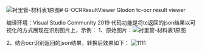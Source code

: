 ![衬里管-材料表1原图](https://github.com/tq0208/G-OCRResultViewer/assets/26135213/70c155e0-96fa-4629-9c50-4b3d6907a434)# G-OCRResultViewer
Glodon tc-ocr result viewer

编译环境：Visual Studio Community 2019
代码功能是将tc返回的json结果以可视化的方式展现在识别图片上，示例：
1、原始图片：![衬里管-材料表1原图](https://github.com/tq0208/G-OCRResultViewer/assets/26135213/48872f84-ae78-4183-a779-ccad8a6f88a0)

2、结合ocr识别返回的json结果，转换后效果如下：
![1111](https://github.com/tq0208/G-OCRResultViewer/assets/26135213/a0a6c150-43ce-4772-88d8-7058a654cb27)

